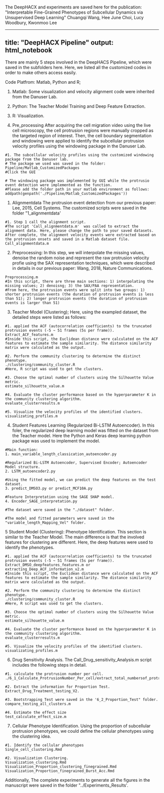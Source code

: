 The DeepHACX and experiments are saved here for the publication: "Interpretable Fine-Grained Phenotypes of Subcellular Dynamics via Unsupervised Deep Learning" Chuangqi Wang, Hee June Choi, Lucy Woodbury, Kwonmoo Lee

---
title: "DeepHACX Pipeline"
output: html_notebook
---


There are mainly 5 steps involved in the DeepHACS Pipeline, which were saved in the subfolders here. Here, we listed all the customized codes in order to make others access easily.

Code Platfrom: Matlab, Python and R;
1. Matlab: Some visualization and velocity alignment code were inherited from the Danuser Lab.
2. Python: The Teacher Model Training and Deep Feature Extraction.
3. R: Visualization.

0. Pre_processing
After acquiring the cell migration video using the live cell microscopy, the cell protrusion regions were manually cropped as the targeted region of interest. Then, the cell boundary segmentation and windowing were applied to identify the subcellular protrusion velocity profiles using the windowing package in the Danuser Lab.
```{r}
#1. The subcellular velocity profiles using the customized windowing package from the Danuser lab.
# The package we used was saved in the folder: Pipeline/Matlab_CustomizedPackages
#Click the GUI

# The windowing package was implemented by GUI while the protrusio event detection were implemented as the function. 
#Please add the folder path in your matlab environment as follows:
addpath(genpath('./Pipeline/Matlab_CustomizedPackages'))
```

1. Alignmentdata
The protrusion event detection from our previous paper: Lee, 2015, Cell Systems. The customized scripts were saved in the folder "1_alignmentdata'
```{r}
#1. Step 1 call the alignment script. 
#The script 'Call_alignmentdata.m'  was called to extract the alignment data. Here, please change the path to your saved datasets. After complete, the alignment velocity events were extracted based on the protrusion onsets and saved in a Matlab dataset file.
Call_alignmentdata.m
```

2. Preprocessing: In this step, we will interpolate the missing values, denoise the random noise and represent the raw protrusion velocity profie using the SAX representation techniques, which were described in details in our previous paper: Wang, 2018, Nature Communications.
```{r}
Preprocessing.m
#In this script, there are three main sections: 1) interpolating the missing values; 2) denoisng; 3) the SAX/PAA representation. 
#From here, the protrusion events were split into two groups: 1) shorter protrusion events (the duration of protrusion events is less than 51); 2) longer protrusion events (the duration of protrusion events is larger than 51)
```

3. Teacher Model (Clustering); Here, using the exampled dataset, the detailed steps were listed as follows:
```{r}
#1. applied the ACF (autocorrelation coefficients) to the truncated protrusion events (-5 ~ 51 frames (5s per frame)). 
Extract_ACF_features.m
#Inside this script, the Euclidean distance were calculated on the ACF features to estimate the sample similarity. The distance similarity matrix were calculated as the output.

#2. Perform the community clustering to determine the distinct phenotype.
./clustering/community_cluster.R 
#Here, R script was used to get the clusters.

#3. Choose the optimal number of clusters using the Silhouette Value metric.
estimate_silhouette_value.m

#4. Evaluate the cluster performance based on the hyperparameter K in the community clustering algorithm.
evaluate_clusterresults.m

#5. Visualize the velocity profiles of the identified clusters.
visualizating_profiles.m
```

4. Student Features Learning (Regularized Bi-LSTM Autoencoder). In this foler, the regularized deep learning model was fitted on the dataset from the Teacher model. Here the Python and Keras deep learning python package was used to implement the model.
```{r}
#Main function: 
1. main_variable_length_classication_autoencoder.py

#Regularized Bi-LSTM Autoencoder, Supervised Encoder; Autoencoder Model structure.
2. LSTM_autoencoder2.py

#Using the fitted model, we can predict the deep features on the test dataset.
3. predict_DMSO3.py or predict_MCF10A.py

#Feature Interpretation using the SAGE SHAP model.
4. Encoder_SAGE_interpretation.py

#The dataset were saved in the "./dataset" folder.

#The model and fitted parameters were saved in the "variable_length_Mapping_Vel" folder.
```

5 Student Model (Clustering): Phenotype Identification. This section is similar to the Teacher Model. The main difference is that the involved features for clustering are different. Here, the deep features were used to identify the phenotypes.
```{r}
#1. applied the ACF (autocorrelation coefficients) to the truncated protrusion events (-5 ~ 51 frames (5s per frame)). 
Extract_DMSO_deepfeatures_features.m or extracting_Deep_ACF_information_v2.m
#Inside this script, the Euclidean distance were calculated on the ACF features to estimate the sample similarity. The distance similarity matrix were calculated as the output.

#2. Perform the community clustering to determine the distinct phenotype.
./clustering/community_cluster.R 
#Here, R script was used to get the clusters.

#3. Choose the optimal number of clusters using the Silhouette Value metric.
estimate_silhouette_value.m

#4. Evaluate the cluster performance based on the hyperparameter K in the community clustering algorithm.
evaluate_clusterresults.m

#5. Visualize the velocity profiles of the identified clusters.
visualizating_profiles.m
```

6. Drug Sensitivity Analysis. The Call_Drug_sensitivity_Analysis.m script includes the following steps in detail.
```{r}
#1. calculate the protrusion number per cell.
./6_1_Calculate_ProtrusionNumber_Per_cell/extract_total_numbersof_protrusionsamples_for_proportiontest.m

#2. Extract the information for Proportion Test.
Extract_Drug_Treatment_testing_V2.

#3. Bootstrapping Test were saved in the '6_2_Proportion_Test" folder.
compare_testing_all_clusters.m

#4. Estimate the effect size
test_calculate_effect_size.m
```

7. Cellular Phenotype Identification. Using the proportion of subcellular protrusion phenotypes, we could define the cellular phenotypes using the clustering idea.
```{r}
#1. Identify the cellular phenotypes 
Single_cell_clustering.Rmd

#2. Visualization Clustering.
Visualization_clustering.Rmd
Visualization_Proportion_clustering_finegrained.Rmd
Visualization_Proportion_finegrained_Burst_Acc.Rmd
```

Additionally, The complete experiments to generate all the figures in the manuscript were saved in the folder "../Experiments_Results'.

